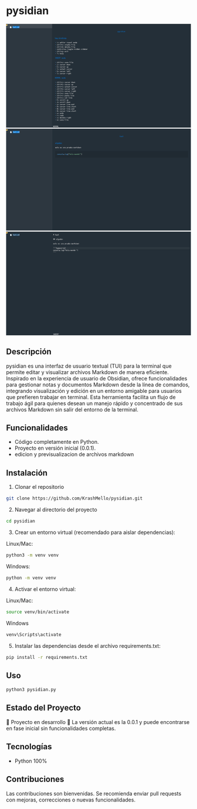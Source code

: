 
# pysidian

![imagen 1](./assets/1.png)
![imagen 2](./assets/2.png)
![imagen 3](./assets/3.png)

## Descripción

pysidian es una interfaz de usuario textual (TUI) para la terminal que permite editar y visualizar archivos Markdown de manera eficiente. Inspirado en la experiencia de usuario de Obsidian, ofrece funcionalidades para gestionar notas y documentos Markdown desde la línea de comandos, integrando visualización y edición en un entorno amigable para usuarios que prefieren trabajar en terminal. Esta herramienta facilita un flujo de trabajo ágil para quienes desean un manejo rápido y concentrado de sus archivos Markdown sin salir del entorno de la terminal.

## Funcionalidades

- Código completamente en Python.
- Proyecto en versión inicial (0.0.1).
- edicion y previsualizacion de archivos markdown

## Instalación

1. Clonar el repositorio

```bash
git clone https://github.com/KrashMello/pysidian.git
```

2. Navegar al directorio del proyecto

```bash
cd pysidian
```

3. Crear un entorno virtual (recomendado para aislar dependencias):

Linux/Mac:

```bash
python3 -m venv venv
```

Windows:

```bash
python -m venv venv
```

4. Activar el entorno virtual:

Linux/Mac:

```bash
source venv/bin/activate
```

Windows

```bash
venv\Scripts\activate
```

5. Instalar las dependencias desde el archivo requirements.txt:

```bash
pip install -r requirements.txt
```

## Uso

```bash
python3 pysidian.py
```

## Estado del Proyecto

🚧 Proyecto en desarrollo 🚧
La versión actual es la 0.0.1 y puede encontrarse en fase inicial sin funcionalidades completas.

## Tecnologías

- Python 100%

## Contribuciones

Las contribuciones son bienvenidas. Se recomienda enviar pull requests con mejoras, correcciones o nuevas funcionalidades.
